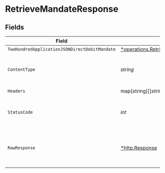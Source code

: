 # RetrieveMandateResponse


## Fields

| Field                                                                                                                | Type                                                                                                                 | Required                                                                                                             | Description                                                                                                          |
| -------------------------------------------------------------------------------------------------------------------- | -------------------------------------------------------------------------------------------------------------------- | -------------------------------------------------------------------------------------------------------------------- | -------------------------------------------------------------------------------------------------------------------- |
| `TwoHundredApplicationJSONDirectDebitMandate`                                                                        | [*operations.RetrieveMandateDirectDebitMandate](../../../pkg/models/operations/retrievemandatedirectdebitmandate.md) | :heavy_minus_sign:                                                                                                   | Mandate                                                                                                              |
| `ContentType`                                                                                                        | *string*                                                                                                             | :heavy_check_mark:                                                                                                   | HTTP response content type for this operation                                                                        |
| `Headers`                                                                                                            | map[string][]*string*                                                                                                | :heavy_check_mark:                                                                                                   | N/A                                                                                                                  |
| `StatusCode`                                                                                                         | *int*                                                                                                                | :heavy_check_mark:                                                                                                   | HTTP response status code for this operation                                                                         |
| `RawResponse`                                                                                                        | [*http.Response](https://pkg.go.dev/net/http#Response)                                                               | :heavy_check_mark:                                                                                                   | Raw HTTP response; suitable for custom response parsing                                                              |